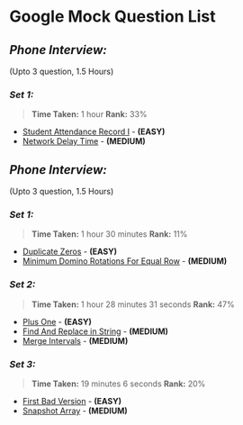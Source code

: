 # **Google Mock Question List**

## _**Phone Interview:**_ 
(Upto 3 question, 1.5 Hours)

### _**Set 1:**_
>**Time Taken:** 1 hour
>**Rank:** 33%
* [Student Attendance Record I](../string/StudentAttendanceRecordI.java) - **(EASY)**
* [Network Delay Time](../graph/NetworkDelayTime.java) - **(MEDIUM)**

## _**Phone Interview:**_ 
(Upto 3 question, 1.5 Hours)

### _**Set 1:**_
>**Time Taken:** 1 hour 30 minutes
>**Rank:** 11%
* [Duplicate Zeros](../array/DuplicateZeros.java) - **(EASY)**
* [Minimum Domino Rotations For Equal Row](../array/MinimumDominoRotationsForEqualRow.java) - **(MEDIUM)**

### _**Set 2:**_
>**Time Taken:** 1 hour 28 minutes 31 seconds
>**Rank:** 47%
* [Plus One](../../../googledeck/arraynstring/PlusOne.java) - **(EASY)**
* [Find And Replace in String](../../../googledeck/arraynstring/FindAndReplaceInString.java) - **(MEDIUM)**
* [Merge Intervals](../../../googledeck/sortnsearch/MergeIntervals.java) - **(MEDIUM)**

### _**Set 3:**_
>**Time Taken:** 19 minutes 6 seconds
>**Rank:** 20%
* [First Bad Version](../sortnsearch/FirstBadVersion.java) - **(EASY)**
* [Snapshot Array](../array/SnapshotArray.java) - **(MEDIUM)**




